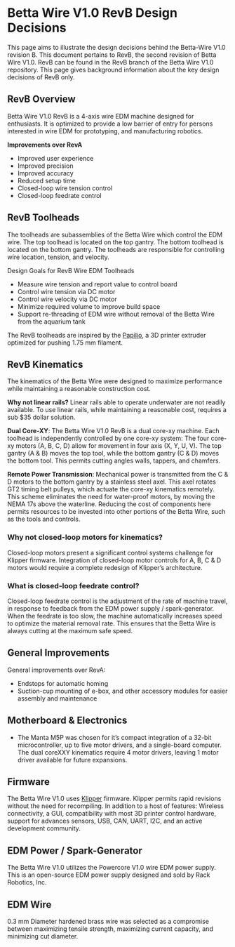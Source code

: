 # Betta Wire V1.0 RevB Design Decisions 

This page aims to illustrate the design decisions behind the Betta-Wire V1.0 revision B. This document pertains to RevB, the second revision of Betta Wire V1.0. RevB can be found in the RevB branch of the Betta Wire V1.0 repository. This page gives background information about the key design decisions of RevB only. 

## RevB Overview 
Betta Wire V1.0 RevB is a 4-axis wire EDM machine designed for enthusiasts. It is optimized to provide a low barrier of entry for persons interested in wire EDM for prototyping, and manufacturing robotics.

**Improvements over RevA**
- Improved user experience
- Improved precision
- Improved accuracy
- Reduced setup time 
- Closed-loop wire tension control 
- Closed-loop feedrate control

## RevB Toolheads
The toolheads are subassemblies of the Betta Wire which control the EDM wire. The top toolhead is located on the top gantry. The bottom toolhead is located on the bottom gantry. The toolheads are responsible for controlling wire location, tension, and velocity. 

Design Goals for RevB Wire EDM Toolheads 
- Measure wire tension and report value to control board
- Control wire tension via DC motor
- Control wire velocity via DC motor
- Minimize required volume to improve build space
- Support re-threading of EDM wire without removal of the Betta Wire from the aquarium tank 

The RevB toolheads are inspired by the [Papilio](https://kevinakasam.com/papilio/), a 3D printer extruder optimized for pushing 1.75 mm filament. 


## RevB Kinematics 
The kinematics of the Betta Wire were designed to maximize performance while maintaining a reasonable construction cost.

**Why not linear rails?** Linear rails able to operate underwater are not readily available. To use linear rails, while maintaining a reasonable cost, requires a sub $35 dollar solution.

**Dual Core-XY**: The Betta Wire V1.0 RevB is a dual core-xy machine. Each toolhead is independently controlled by one core-xy system: The four core-xy motors (A, B, C, D) allow for movement in four axis (X, Y, U, V). The top gantry (A & B) moves the top tool, while the bottom gantry (C & D) moves the bottom tool. This permits cutting angles walls, tappers, and chamfers. 

**Remote Power Transmission**: Mechanical power is transmitted from the C & D motors to the bottom gantry by a stainless steel axel. This axel rotates GT2 timing belt pulleys, which actuate the core-xy kinematics remotely. This scheme eliminates the need for water-proof motors, by moving the NEMA 17s above the waterline. Reducing the cost of components here permits resources to be invested into other portions of the Betta Wire, such as the tools and controls.


### Why not closed-loop motors for kinematics? 
Closed-loop motors present a significant control systems challenge for Klipper firmware. Integration of closed-loop motor controls for A, B, C & D motors would require a complete redesign of Klipper’s architecture.

### What is closed-loop feedrate control? 
Closed-loop feedrate control is the adjustment of the rate of machine travel, in response to feedback from the EDM power supply / spark-generator. When the feedrate is too slow, the machine automatically increases speed to optimize the material removal rate. This ensures that the Betta Wire is always cutting at the maximum safe speed.

## General Improvements
General improvements over RevA: 

- Endstops for automatic homing
- Suction-cup mounting of e-box, and other accessory modules for easier assembly and maintenance

## Motherboard & Electronics
- The Manta M5P was chosen for it’s compact integration of a 32-bit microcontroller, up to five motor drivers, and a single-board computer. The dual coreXXY kinematics require 4 motor drivers, leaving 1 motor driver available for future expansions.   

## Firmware 
The Betta Wire V1.0 uses [Klipper](https://www.klipper3d.org) firmware. Klipper permits rapid revisions without the need for recompiling. In addition to a host of features: Wireless connectivity, a GUI, compatibility with most 3D printer control hardware, support for advances sensors, USB, CAN, UART, I2C, and an active development community.

## EDM Power / Spark-Generator 
The Betta Wire V1.0 utilizes the Powercore V1.0 wire EDM power supply. This is an open-source EDM power supply designed and sold by Rack Robotics, Inc.

## EDM Wire
0.3 mm Diameter hardened brass wire was selected as a compromise between maximizing tensile strength, maximizing current capacity, and minimizing cut diameter. 